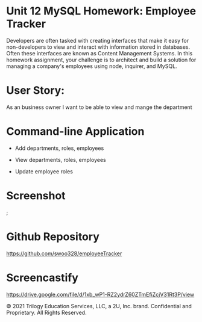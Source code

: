 # Unit 12 MySQL Homework: Employee Tracker

Developers are often tasked with creating interfaces that make it easy for non-developers to view and interact with information stored in databases. Often these interfaces are known as Content Management Systems. In this homework assignment, your challenge is to architect and build a solution for managing a company's employees using node, inquirer, and MySQL.

# User Story:
As an business owner I want to be able to view and mange the department

# Command-line Application
* Add departments, roles, employees

* View departments, roles, employees

* Update employee roles

# Screenshot
![]();

# Github Repository 
https://github.com/swoo328/employeeTracker

# Screencastify
https://drive.google.com/file/d/1xb_wP1-RZ2ydrZ60ZTmEfiZcjV31Rt3P/view

© 2021 Trilogy Education Services, LLC, a 2U, Inc. brand. Confidential and Proprietary. All Rights Reserved.

